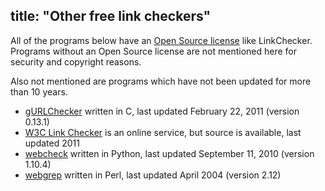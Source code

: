 title: "Other free link checkers"
---
All of the programs below have an
[Open Source license](http://www.opensource.org/licenses/) like LinkChecker.
Programs without an Open Source license are not mentioned here for
security and copyright reasons.

Also not mentioned are programs which have not been updated for
more than 10 years.

- [gURLChecker](http://labs.libre-entreprise.org/projects/gurlchecker/)
  written in C, last updated February 22, 2011 (version 0.13.1)
- [W3C Link Checker](http://validator.w3.org/checklink/)
  is an online service, but source is available, last updated 2011
- [webcheck](http://arthurdejong.org/webcheck/)
  written in Python, last updated September 11, 2010 (version 1.10.4)
- [webgrep](http://cgi.linuxfocus.org/~guido/index.html#webgrep)
  written in Perl, last updated April 2004 (version 2.12)
